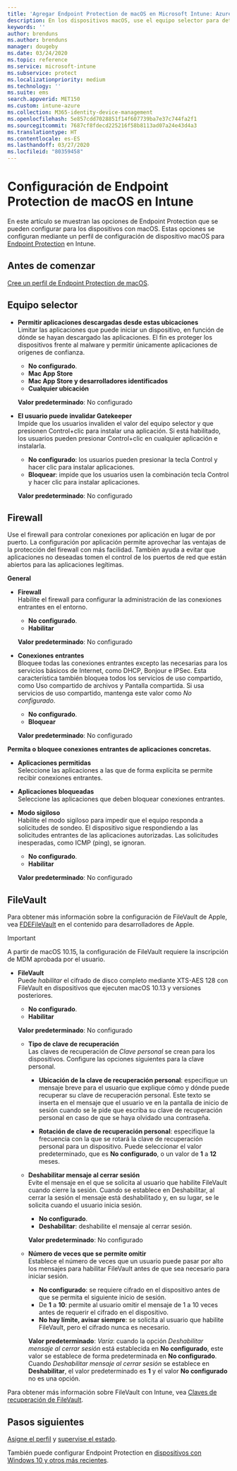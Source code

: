 ```yaml
---
title: 'Agregar Endpoint Protection de macOS en Microsoft Intune: Azure | Microsoft Docs'
description: En los dispositivos macOS, use el equipo selector para determinar dónde se pueden instalar las aplicaciones, incluidas las de Mac App Store. Además, habilite o configure un firewall para permitir aplicaciones concretas, bloquear otras, usar el modo sigiloso e incluso bloquear determinados tipos de conexiones entrantes mediante Microsoft Intune.
keywords: ''
author: brenduns
ms.author: brenduns
manager: dougeby
ms.date: 03/24/2020
ms.topic: reference
ms.service: microsoft-intune
ms.subservice: protect
ms.localizationpriority: medium
ms.technology: ''
ms.suite: ems
search.appverid: MET150
ms.custom: intune-azure
ms.collection: M365-identity-device-management
ms.openlocfilehash: 5e857cdd7028851f14f607739ba7e37c744fa2f1
ms.sourcegitcommit: 7687cf8fdecd225216f58b8113ad07a24e43d4a3
ms.translationtype: HT
ms.contentlocale: es-ES
ms.lasthandoff: 03/27/2020
ms.locfileid: "80359458"
---
```

# <a name="macos-endpoint-protection-settings-in-intune"></a>Configuración de Endpoint Protection de macOS en Intune  

En este artículo se muestran las opciones de Endpoint Protection que se pueden configurar para los dispositivos con macOS. Estas opciones se configuran mediante un perfil de configuración de dispositivo macOS para [Endpoint Protection](endpoint-protection-configure.md) en Intune.  

## <a name="before-you-begin"></a>Antes de comenzar

[Cree un perfil de Endpoint Protection de macOS](endpoint-protection-configure.md).

## <a name="gatekeeper"></a>Equipo selector  

- **Permitir aplicaciones descargadas desde estas ubicaciones**  
  Limitar las aplicaciones que puede iniciar un dispositivo, en función de dónde se hayan descargado las aplicaciones. El fin es proteger los dispositivos frente al malware y permitir únicamente aplicaciones de orígenes de confianza.  

  - **No configurado**.  
  - **Mac App Store**  
  - **Mac App Store y desarrolladores identificados**  
  - **Cualquier ubicación**  

  **Valor predeterminado**: No configurado  

- **El usuario puede invalidar Gatekeeper**  
  Impide que los usuarios invaliden el valor del equipo selector y que presionen Control+clic para instalar una aplicación. Si está habilitado, los usuarios pueden presionar Control+clic en cualquier aplicación e instalarla.  
 
  - **No configurado**: los usuarios pueden presionar la tecla Control y hacer clic para instalar aplicaciones.  
  - **Bloquear**: impide que los usuarios usen la combinación tecla Control y hacer clic para instalar aplicaciones.  

  **Valor predeterminado**: No configurado  

## <a name="firewall"></a>Firewall  

Use el firewall para controlar conexiones por aplicación en lugar de por puerto. La configuración por aplicación permite aprovechar las ventajas de la protección del firewall con más facilidad. También ayuda a evitar que aplicaciones no deseadas tomen el control de los puertos de red que están abiertos para las aplicaciones legítimas.  

**General**
- **Firewall**  
  Habilite el firewall para configurar la administración de las conexiones entrantes en el entorno.  
  - **No configurado**.  
  - **Habilitar**  

  **Valor predeterminado**: No configurado  

- **Conexiones entrantes**  
  Bloquee todas las conexiones entrantes excepto las necesarias para los servicios básicos de Internet, como DHCP, Bonjour e IPSec. Esta característica también bloquea todos los servicios de uso compartido, como Uso compartido de archivos y Pantalla compartida. Si usa servicios de uso compartido, mantenga este valor como *No configurado*.  
  - **No configurado**.  
  - **Bloquear**  

  **Valor predeterminado**: No configurado  

**Permita o bloquee conexiones entrantes de aplicaciones concretas.**  

  - **Aplicaciones permitidas**  
    Seleccione las aplicaciones a las que de forma explícita se permite recibir conexiones entrantes.  

  - **Aplicaciones bloqueadas**  
    Seleccione las aplicaciones que deben bloquear conexiones entrantes.  

  - **Modo sigiloso**  
    Habilite el modo sigiloso para impedir que el equipo responda a solicitudes de sondeo. El dispositivo sigue respondiendo a las solicitudes entrantes de las aplicaciones autorizadas. Las solicitudes inesperadas, como ICMP (ping), se ignoran.  
    - **No configurado**.  
    - **Habilitar**  

    **Valor predeterminado**: No configurado  

## <a name="filevault"></a>FileVault  
Para obtener más información sobre la configuración de FileVault de Apple, vea [FDEFileVault](https://developer.apple.com/documentation/devicemanagement/fdefilevault) en el contenido para desarrolladores de Apple. 

> [!IMPORTANT]  
> A partir de macOS 10.15, la configuración de FileVault requiere la inscripción de MDM aprobada por el usuario. 

- **FileVault**  
  Puede *habilitar* el cifrado de disco completo mediante XTS-AES 128 con FileVault en dispositivos que ejecuten macOS 10.13 y versiones posteriores.  
  - **No configurado**.  
  - **Habilitar**  

  **Valor predeterminado**: No configurado  

  - **Tipo de clave de recuperación**  
    Las claves de recuperación de *Clave personal* se crean para los dispositivos. Configure las opciones siguientes para la clave personal.  

    - **Ubicación de la clave de recuperación personal**: especifique un mensaje breve para el usuario que explique cómo y dónde puede recuperar su clave de recuperación personal. Este texto se inserta en el mensaje que el usuario ve en la pantalla de inicio de sesión cuando se le pide que escriba su clave de recuperación personal en caso de que se haya olvidado una contraseña.  

    - **Rotación de clave de recuperación personal**: especifique la frecuencia con la que se rotará la clave de recuperación personal para un dispositivo. Puede seleccionar el valor predeterminado, que es **No configurado**, o un valor de **1** a **12** meses.  

  - **Deshabilitar mensaje al cerrar sesión**  
    Evite el mensaje en el que se solicita al usuario que habilite FileVault cuando cierre la sesión.  Cuando se establece en Deshabilitar, al cerrar la sesión el mensaje está deshabilitado y, en su lugar, se le solicita cuando el usuario inicia sesión.  
    - **No configurado**.  
    - **Deshabilitar**: deshabilite el mensaje al cerrar sesión.

    **Valor predeterminado**: No configurado  

  - **Número de veces que se permite omitir**  
  Establece el número de veces que un usuario puede pasar por alto los mensajes para habilitar FileVault antes de que sea necesario para iniciar sesión. 

    - **No configurado**: se requiere cifrado en el dispositivo antes de que se permita el siguiente inicio de sesión.  
    - De **1** a **10**: permite al usuario omitir el mensaje de 1 a 10 veces antes de requerir el cifrado en el dispositivo.  
    - **No hay límite, avisar siempre**: se solicita al usuario que habilite FileVault, pero el cifrado nunca es necesario.  
 
    **Valor predeterminado**: *Varía*: cuando la opción *Deshabilitar mensaje al cerrar sesión* está establecida en **No configurado**, este valor se establece de forma predeterminada en **No configurado**. Cuando *Deshabilitar mensaje al cerrar sesión* se establece en **Deshabilitar**, el valor predeterminado es **1** y el valor **No configurado** no es una opción.

Para obtener más información sobre FileVault con Intune, vea [Claves de recuperación de FileVault](encryption-monitor.md#filevault-recovery-keys).

## <a name="next-steps"></a>Pasos siguientes

[Asigne el perfil](../configuration/device-profile-assign.md) y [supervise el estado](../configuration/device-profile-monitor.md).

También puede configurar Endpoint Protection en [dispositivos con Windows 10 y otros más recientes](endpoint-protection-windows-10.md).
